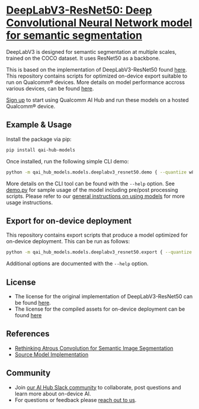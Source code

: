 # [DeepLabV3-ResNet50: Deep Convolutional Neural Network model for semantic segmentation](https://aihub.qualcomm.com/models/deeplabv3_resnet50)

DeepLabV3 is designed for semantic segmentation at multiple scales, trained on the COCO dataset. It uses ResNet50 as a backbone.

This is based on the implementation of DeepLabV3-ResNet50 found [here](https://github.com/pytorch/vision/blob/main/torchvision/models/segmentation/deeplabv3.py). This repository contains scripts for optimized on-device
export suitable to run on Qualcomm® devices. More details on model performance
accross various devices, can be found [here](https://aihub.qualcomm.com/models/deeplabv3_resnet50).

[Sign up](https://myaccount.qualcomm.com/signup) to start using Qualcomm AI Hub and run these models on a hosted Qualcomm® device.




## Example & Usage

Install the package via pip:
```bash
pip install qai-hub-models
```


Once installed, run the following simple CLI demo:

```bash
python -m qai_hub_models.models.deeplabv3_resnet50.demo { --quantize w8a8 }
```
More details on the CLI tool can be found with the `--help` option. See
[demo.py](demo.py) for sample usage of the model including pre/post processing
scripts. Please refer to our [general instructions on using
models](../../../#getting-started) for more usage instructions.

## Export for on-device deployment

This repository contains export scripts that produce a model optimized for
on-device deployment. This can be run as follows:

```bash
python -m qai_hub_models.models.deeplabv3_resnet50.export { --quantize w8a8 }
```
Additional options are documented with the `--help` option.


## License
* The license for the original implementation of DeepLabV3-ResNet50 can be found
  [here](https://github.com/pytorch/vision/blob/main/LICENSE).
* The license for the compiled assets for on-device deployment can be found [here](https://qaihub-public-assets.s3.us-west-2.amazonaws.com/qai-hub-models/Qualcomm+AI+Hub+Proprietary+License.pdf)


## References
* [Rethinking Atrous Convolution for Semantic Image Segmentation](https://arxiv.org/abs/1706.05587)
* [Source Model Implementation](https://github.com/pytorch/vision/blob/main/torchvision/models/segmentation/deeplabv3.py)



## Community
* Join [our AI Hub Slack community](https://aihub.qualcomm.com/community/slack) to collaborate, post questions and learn more about on-device AI.
* For questions or feedback please [reach out to us](mailto:ai-hub-support@qti.qualcomm.com).
